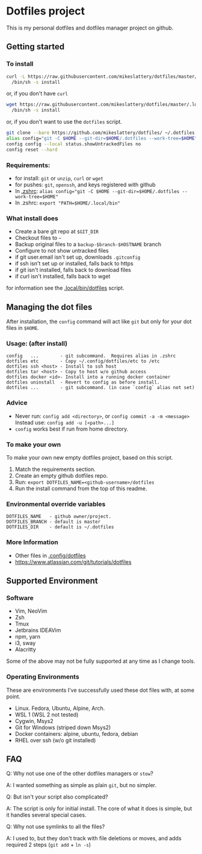 # Dotfiles project

This is my personal dotfiles and dotfiles manager project on github.

## Getting started

### To install

```sh
curl -L https://raw.githubusercontent.com/mikeslattery/dotfiles/master/.local/bin/dotfiles | \
  /bin/sh -s install
```

or, if you don't have `curl`

```sh
wget https://raw.githubusercontent.com/mikeslattery/dotfiles/master/.local/bin/dotfiles -O - | \
  /bin/sh -s install
```

or, if you don't want to use the `dotfiles` script.

```sh
git clone --bare https://github.com/mikeslattery/dotfiles/ ~/.dotfiles
alias config="git -C $HOME --git-dir=$HOME/.dotfiles --work-tree=$HOME"
config config --local status.showUntrackedFiles no
config reset --hard
```

### Requirements:

- for install:  `git` or `unzip`, `curl` or `wget`
- for pushes:   `git`, `openssh`, and keys registered with github
- In [.zshrc](.zshrc):    `alias config="git -C $HOME --git-dir=$HOME/.dotfiles --work-tree=$HOME"`
- In .zshrc:    `export "PATH=$HOME/.local/bin"`

### What install does

- Create a bare git repo at `$GIT_DIR`
- Checkout files to `~`
- Backup original files to a `backup-$branch-$HOSTNAME` branch
- Configure to not show untracked files
- if git user.email isn't set up, downloads `.gitconfig`
- if ssh isn't set up or installed, falls back to https
- if git isn't installed, falls back to download files
- if curl isn't installed, falls back to wget

for information see the [.local/bin/dotfiles](.local/bin/dotfiles) script.

## Managing the dot files

After installation, the `config` command will act like `git`
but only for your dot files in `$HOME`.

### Usage:  (after install)

```
config   ...        - git subcommand.  Requires alias in .zshrc
dotfiles etc        - Copy ~/.config/dotfiles/etc to /etc
dotfiles ssh <host> - Install to ssh host
dotfiles tar <host> - Copy to host w/o github access
dotfiles docker <id>- Install into a running docker container
dotfiles uninstall  - Revert to config as before install.
dotfiles ...        - git subcommand. (in case `config` alias not set)
```

### Advice

- Never run: `config add <directory>`, or `config commit -a -m <message>`
     Instead use: `config add -u [<path>...]`
- `config` works best if run from home directory.

### To make your own

To make your own new empty dotfiles project, based on this script.

  1. Match the requirements section.
  2. Create an empty github dotfiles repo.
  3. Run: `export DOTFILES_NAME=<github-username>/dotfiles`
  4. Run the install command from the top of this readme.

### Environmental override variables

```
DOTFILES_NAME   - github owner/project.
DOTFILES_BRANCH - default is master
DOTFILES_DIR    - default is ~/.dotfiles
```

### More Information

* Other files in [.config/dotfiles](.config/dotfiles)
* <https://www.atlassian.com/git/tutorials/dotfiles>

## Supported Environment

### Software

* Vim, NeoVim
* Zsh
* Tmux
* Jetbrains IDEAVim
* npm, yarn
* i3, sway
* Alacritty

Some of the above may not be fully supported at any time as I change tools.

### Operating Environments

These are environments I've successfully used
these dot files with, at some point.

* Linux.  Fedora, Ubuntu, Alpine, Arch.
* WSL 1  (WSL 2 not tested)
* Cygwin, Msys2
* Git for Windows (striped down Msys2)
* Docker containers: alpine, ubuntu, fedora, debian
* RHEL over ssh (w/o git installed)

## FAQ

Q: Why not use one of the other dotfiles managers or `stow`?

A: I wanted something as simple as plain `git`, but no simpler.

Q: But isn't your script also complicated?

A: The script is only for initial install.
The core of what it does is simple,
but it handles several special cases.

Q: Why not use symlinks to all the files?

A: I used to, but they don't track with file deletions or moves, 
and adds required 2 steps (`git add` + `ln -s`)

